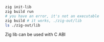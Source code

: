 

```bash
zig init-lib
zig build run
# you have an error, it's not an executable
zig build # it works, ./zig-out/lib
ls ./zig-out/lib
```

Zig lib can be used with C ABI 

